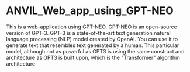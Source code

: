 # ANVIL_Web_app_using_GPT-NEO
This is a web-application using GPT-NEO. GPT-NEO is an open-source version of GPT-3.
GPT-3 is a state-of-the-art text generation natural language processing (NLP) model created by OpenAI. You can use it to generate text that resembles text generated by a human. This particular model, although not as powerful
as GPT3 is using the same construct and architecture as GPT3 is built upon, which is the "Transformer" algorithm architecture
